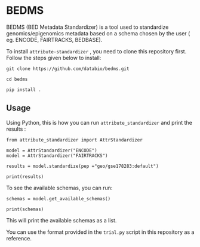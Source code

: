 # BEDMS

BEDMS (BED Metadata Standardizer) is a tool used to standardize genomics/epigenomics metadata based on a schema chosen by the user ( eg. ENCODE, FAIRTRACKS, BEDBASE).


To install `attribute-standardizer` , you need to clone this repository first. Follow the steps given below to install:

```
git clone https://github.com/databio/bedms.git

cd bedms

pip install .

```

## Usage

Using Python, this is how you can run `attribute_standardizer` and print the results :


```
from attribute_standardizer import AttrStandardizer

model = AttrStandardizer("ENCODE")
model = AttrStandardizer("FAIRTRACKS")

results = model.standardize(pep ="geo/gse178283:default")

print(results)

```

To see the available schemas, you can run:
```
schemas = model.get_available_schemas()

print(schemas)
```

This will print the available schemas as a list. 

You can use the format provided in the `trial.py` script in this repository as a reference. 